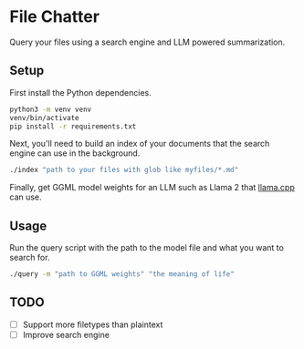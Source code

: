 # File Chatter

Query your files using a search engine and LLM powered summarization.

## Setup

First install the Python dependencies.

```bash
python3 -m venv venv
venv/bin/activate
pip install -r requirements.txt
```

Next, you'll need to build an index of your documents that the search engine can
use in the background.

```bash
./index "path to your files with glob like myfiles/*.md"
```

Finally, get GGML model weights for an LLM such as Llama 2 that
[llama.cpp](https://github.com/ggerganov/llama.cpp) can use.

## Usage

Run the query script with the path to the model file and what you want to search
for.

```bash
./query -m "path to GGML weights" "the meaning of life"
```

## TODO

- [ ] Support more filetypes than plaintext
- [ ] Improve search engine
